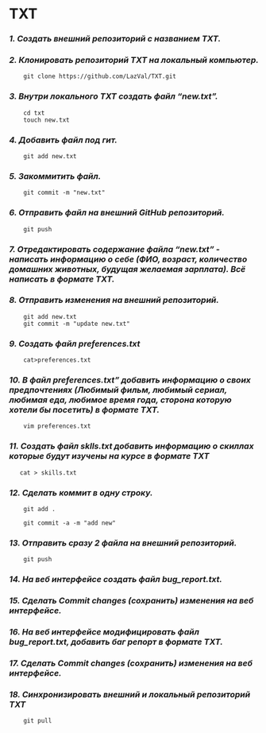 # TXT
### _1. Создать внешний репозиторий c названием TXT._
### _2. Клонировать репозиторий TXT на локальный компьютер._
```
    git clone https://github.com/LazVal/TXT.git
```
### _3. Внутри локального TXT создать файл “new.txt”._
```
    cd txt
    touch new.txt
```
### _4. Добавить файл под гит._
```
    git add new.txt
```
### _5. Закоммитить файл._
```
    git commit -m "new.txt"
```
### _6. Отправить файл на внешний GitHub репозиторий._
```    
    git push
```
### _7. Отредактировать содержание файла “new.txt” - написать информацию о себе (ФИО, возраст, количество домашних животных, будущая желаемая зарплата). Всё написать в формате TXT._
### _8. Отправить изменения на внешний репозиторий._
 ```    
     git add new.txt
     git commit -m "update new.txt"
```
### _9. Создать файл preferences.txt_
```    
    cat>preferences.txt
```
### _10. В файл preferences.txt” добавить информацию о своих предпочтениях (Любимый фильм, любимый сериал, любимая еда, любимое время года, сторона которую хотели бы посетить) в формате TXT._
```
    vim preferences.txt
```
### _11. Создать файл sklls.txt добавить информацию о скиллах которые будут изучены на курсе в формате TXT_
 ```   
    cat > skills.txt
```
### _12. Сделать коммит в одну строку._
```    
    git add . 
    
    git commit -a -m "add new"
```
### _13. Отправить сразу 2 файла на внешний репозиторий._
```    
    git push
```    
### _14. На веб интерфейсе создать файл bug_report.txt._
### _15. Сделать Commit changes (сохранить) изменения на веб интерфейсе._
### _16. На веб интерфейсе модифицировать файл bug_report.txt, добавить баг репорт в формате TXT._
### _17. Сделать Commit changes (сохранить) изменения на веб интерфейсе._
### _18. Синхронизировать внешний и локальный репозиторий TXT_
```    
    git pull
```
